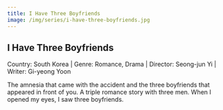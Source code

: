 ```yaml
---
title: I Have Three Boyfriends
image: /img/series/i-have-three-boyfriends.jpg
---
```



## I Have Three Boyfriends
Country: South Korea | Genre: Romance, Drama |
Director: Seong-jun Yi | Writer: Gi-yeong Yoon

The amnesia that came with the accident and the three boyfriends that appeared in front of you. A triple romance story with three men. When I opened my eyes, I saw three boyfriends.